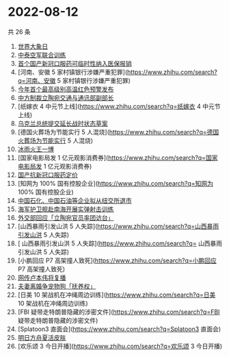 # 2022-08-12

共 26 条

<!-- BEGIN -->
<!-- 最后更新时间 Fri Aug 12 2022 23:16:42 GMT+0800 (China Standard Time) -->

1. [世界大象日](https://www.zhihu.com/search?q=世界大象日)
1. [中泰空军联合训练](https://www.zhihu.com/search?q=中泰空军联合训练)
1. [首个国产新冠口服药可临时性纳入医保报销](https://www.zhihu.com/search?q=首个国产新冠口服药可临时性纳入医保报销)
1. [河南、安徽 5
   家村镇银行涉嫌严重犯罪](https://www.zhihu.com/search?q=河南、安徽 5
   家村镇银行涉嫌严重犯罪)
1. [今年首个最高级别高温红色预警发布](https://www.zhihu.com/search?q=今年首个最高级别高温红色预警发布)
1. [中方制裁立陶宛交通与通讯部副部长](https://www.zhihu.com/search?q=中方制裁立陶宛交通与通讯部副部长)
1. [纸嫁衣 4 中元节上线](https://www.zhihu.com/search?q=纸嫁衣 4 中元节上线)
1. [乌克兰总统提交延长战时状态草案](https://www.zhihu.com/search?q=乌克兰总统提交延长战时状态草案)
1. [德国火葬场为节能实行 5
   人混烧](https://www.zhihu.com/search?q=德国火葬场为节能实行 5 人混烧)
1. [冰雨火王一博](https://www.zhihu.com/search?q=冰雨火王一博)
1. [国家电影局发 1 亿元观影消费券](https://www.zhihu.com/search?q=国家电影局发 1
   亿元观影消费券)
1. [国产抗新冠口服药定价](https://www.zhihu.com/search?q=国产抗新冠口服药定价)
1. [知网为 100% 国有控股企业](https://www.zhihu.com/search?q=知网为 100%
   国有控股企业)
1. [中国石化、中国石油等企业拟从纽交所退市](https://www.zhihu.com/search?q=中国石化、中国石油等企业拟从纽交所退市)
1. [海军护卫舰赴南海开展实弹射击训练](https://www.zhihu.com/search?q=海军护卫舰赴南海开展实弹射击训练)
1. [外交部回应「立陶宛官员率团访台」](https://www.zhihu.com/search?q=外交部回应「立陶宛官员率团访台」)
1. [山西暴雨引发山洪 5 人失踪](https://www.zhihu.com/search?q=山西暴雨引发山洪 5
   人失踪)
1. [	山西暴雨引发山洪 5 人失踪](https://www.zhihu.com/search?q=	山西暴雨引发山洪
   5 人失踪)
1. [小鹏回应 P7 高架撞人致死](https://www.zhihu.com/search?q=小鹏回应 P7
   高架撞人致死)
1. [网传卢本伟将复播](https://www.zhihu.com/search?q=网传卢本伟将复播)
1. [夫妻离婚争宠物狗「抚养权」](https://www.zhihu.com/search?q=夫妻离婚争宠物狗「抚养权」)
1. [日美 10 架战机在冲绳周边训练](https://www.zhihu.com/search?q=日美 10
   架战机在冲绳周边训练)
1. [FBI 疑带走特朗普隐藏的涉密文件](https://www.zhihu.com/search?q=FBI
   疑带走特朗普隐藏的涉密文件)
1. [Splatoon3 直面会](https://www.zhihu.com/search?q=Splatoon3 直面会)
1. [明日方舟夏活皮肤](https://www.zhihu.com/search?q=明日方舟夏活皮肤)
1. [欢乐颂 3 今日开播](https://www.zhihu.com/search?q=欢乐颂 3 今日开播)

<!-- END -->
